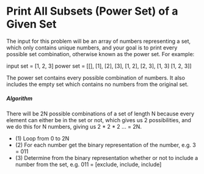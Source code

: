 # Print All Subsets (Power Set) of a Given Set

The input for this problem will be an array of numbers representing a set,
which only contains unique numbers, and your goal is to print every possible
set combination, otherwise known as the power set. For example:

input set = [1, 2, 3]
power set = [[], [1], [2], [3], [1, 2], [2, 3], [1, 3] [1, 2, 3]]

The power set contains every possible combination of numbers.
It also includes the empty set which contains no numbers from the original set.

##### Algorithm

There will be 2N possible combinations of a set of length N because every
element can either be in the set or not, which gives us 2 possibilities,
and we do this for N numbers, giving us 2 * 2 * 2 ... = 2N.

* (1) Loop from 0 to 2N
* (2) For each number get the binary representation of
  the number, e.g. 3 = 011
* (3) Determine from the binary representation whether or not to include a number
  from the set, e.g. 011 = [exclude, include, include]
